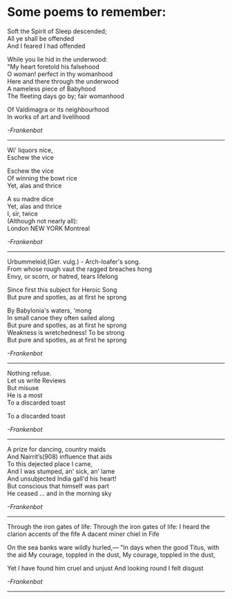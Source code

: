# Some poems to remember: 

Soft the Spirit of Sleep descended;  
All ye shall be offended  
And I feared I had offended  


While you lie hid in the underwood:  
"My heart foretold his falsehood  
O woman! perfect in thy womanhood  
Here and there through the underwood  
A nameless piece of Babyhood  
The fleeting days go by; fair womanhood  


Of Valdimagra or its neighbourhood  
In works of art and livelihood  

*-Frankenbot*

***

Wi' liquors nice,  
Eschew the vice  

Eschew the vice  
Of winning the bowt rice  
Yet, alas and thrice  

A su madre dice  
Yet, alas and thrice  
I, sir, twice  
(Although not nearly all):  
London  NEW YORK  Montreal  

*-Frankenbot*

***

Urbummeleid,(Ger. vulg.) - Arch-loafer's song.  
From whose rough vaut the ragged breaches hong  
Envy, or scorn, or hatred, tears lifelong  


Since first this subject for Heroic Song  
But pure and spotles, as at first he sprong  


By Babylonia's waters, 'mong  
In small canoe they often sailed along  
But pure and spotles, as at first he sprong  
Weakness is wretchedness!  To be strong  
But pure and spotles, as at first he sprong  

*-Frankenbot*

***

Nothing refuse.  
Let us write Reviews  
But misuse  
He is a most  
To a discarded toast  


To a discarded toast

*-Frankenbot*  

***

A prize for dancing, country maids  
And Nairrit’s(908) influence that aids  
To this dejected place I came,  
And I was stumped, an' sick, an' lame  
And unsubjected India gall'd his heart!  
But conscious that himself was part  
He ceased ... and in the morning sky  

*-Frankenbot*  

***

Through the iron gates of life:
Through the iron gates of life:
I heard the clarion accents of the fife
A dacent miner chiel in Fife


On the sea banks ware wildly hurled,—
"In days when the good Titus, with the aid
My courage, toppled in the dust,
My courage, toppled in the dust,


Yet I have found him cruel and unjust
And looking round I felt disgust

*-Frankenbot*  

***

